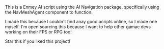 This is a Enmey AI script using the AI Navigation package, specifically using the NavMeshAgent component to function. 

I made this because I couldn't find anay good acripts online, so I made one myself. I'm open sourcing this because I want to help other gamae devs working on their FPS or RPG too!

Star this if you liked this project!
